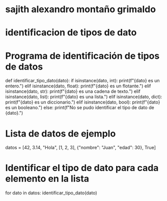 # sajith alexandro  montaño grimaldo
# identificacion de tipos de dato

# Programa de identificación de tipos de datos

def identificar_tipo_dato(dato):
    if isinstance(dato, int):
        print(f"{dato} es un entero.")
    elif isinstance(dato, float):
        print(f"{dato} es un flotante.")
    elif isinstance(dato, str):
        print(f"{dato} es una cadena de texto.")
    elif isinstance(dato, list):
        print(f"{dato} es una lista.")
    elif isinstance(dato, dict):
        print(f"{dato} es un diccionario.")
    elif isinstance(dato, bool):
        print(f"{dato} es un booleano.")
    else:
        print(f"No se pudo identificar el tipo de dato de {dato}.")

# Lista de datos de ejemplo
datos = [42, 3.14, "Hola", [1, 2, 3], {"nombre": "Juan", "edad": 30}, True]

# Identificar el tipo de dato para cada elemento en la lista
for dato in datos:
    identificar_tipo_dato(dato)

